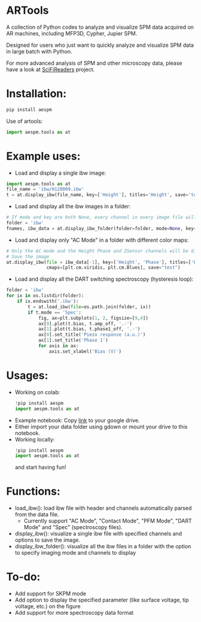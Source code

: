 # ARTools
A collection of Python codes to analyze and visualize SPM data acquired on AR machines, including MFP3D, Cypher, Jupier SPM.

Designed for users who just want to quickly analyze and visualize SPM data in large batch with Python.

For more advanced analysis of SPM and other microscopy data, please have a look at [SciFiReaders](https://github.com/pycroscopy/SciFiReaders) project.

# Installation:

```Python
pip install aespm
```

Use of artools:

```Python
import aespm.tools as at
```

# Example uses:
* Load and display a single ibw image:
```Python
import aespm.tools as at
file_name = 'ibw/H120009.ibw'
t = at.display_ibw(file_name, key=['Height'], titles='Height', save='test')
```
* Load and display all the ibw images in a folder:
```Python
# If mode and key are both None, every channel in every image file will be displayed
folder = 'ibw'
fnames, ibw_data = at.display_ibw_folder(folder=folder, mode=None, key=None)
```
* Load and display only "AC Mode" in a folder with different color maps:
```Python
# Only the AC mode and the Height Phase and ZSensor channels will be displayed
# Save the image
at.display_ibw(file = ibw_data[-1], key=['Height', 'Phase'], titles=['Height', 'Phase'], 
               cmaps=[plt.cm.viridis, plt.cm.Blues], save="test")
```
* Load and display all the DART switching spectroscopy (hysteresis loop):
```Python
folder = 'ibw'
for ix in os.listdir(folder):
    if ix.endswith('.ibw'):
        t = at.load_ibw(file=os.path.join(folder, ix))
        if t.mode == 'Spec':
            fig, ax=plt.subplots(1, 2, figsize=[9,4])
            ax[0].plot(t.bias, t.amp_off, '.-')
            ax[1].plot(t.bias, t.phase1_off, '.-')    
            ax[0].set_title('Piezo response (a.u.)')
            ax[1].set_title('Phase 1')
            for axis in ax:
                axis.set_xlabel('Bias (V)')
```

# Usages:

* Working on colab:
  ```Python
  !pip install aespm
  import aespm.tools as at
  ```
* Example notebook: Copy [link](https://drive.google.com/file/d/1oQNA_NjmEttzpAH3-2YDk8XcsrdZWWW2/view?usp=sharing) to your google drive.
* Either import your data folder using gdown or mount your drive to this notebook.
* Working locally:
  ```Python
  !pip install aespm
  import aespm.tools as at
  ```
  and start having fun!

# Functions:

* load_ibw(): load ibw file with header and channels automatically parsed from the data file.
  * Currently support "AC Mode", "Contact Mode", "PFM Mode", "DART Mode" and "Spec" (spectroscopy files).
* display_ibw(): visualize a single ibw file with specified channels and options to save the image.
* display_ibw_folder(): visualize all the ibw files in a folder with the option to specify imaging mode and channels to display

# To-do:
* Add support for SKPM mode
* Add option to display the specified parameter (like surface voltage, tip voltage, etc.) on the figure
* Add support for more spectroscopy data format

